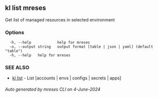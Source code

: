 ## kl list mreses

Get list of managed resources in selected environment



### Options

```
  -h, --help            help for mreses
  -o, --output string   output format [table | json | yaml] (default "table")
  -h, --help   help for mreses
```

### SEE ALSO

* [kl list](kl_list.md)  - List [accounts | envs | configs | secrets | apps]

###### Auto generated by mreses CLI on 4-June-2024
